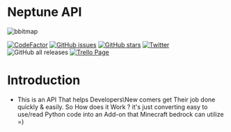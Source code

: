 # Neptune API
![bbitmap](https://user-images.githubusercontent.com/61835816/116114564-ff20fa80-a6a8-11eb-8b30-a48b5eb68522.png)


[![CodeFactor](https://www.codefactor.io/repository/github/retr0cube/neptune_api/badge?s=3f25710169050d483efe0bdb36882f808fb2f5de)](https://www.codefactor.io/repository/github/retr0cube/neptune_api) [![GitHub issues](https://img.shields.io/github/issues/retr0cube/neptune_api)](https://github.com/retr0cube/neptune_api/issues) [![GitHub stars](https://img.shields.io/github/stars/retr0cube/neptune_api)](https://github.com/retr0cube/neptune_api.git/stargazers) [![Twitter](https://img.shields.io/twitter/url?style=social&url=https%3A%2F%2Ftwitter.com%2FPillagerThe%2F)](https://twitter.com/intent/tweet?text=Wow:&url=https%3A%2F%2Fgithub.com%2Fretr0cube%2Fneptune_api.git) ![GitHub all releases](https://img.shields.io/github/downloads/retr0cube/neptune_api/total?style=for-the-badge)  [![Trello Page](https://img.shields.io/trello/b/XlC2RPAw/neptune-plans-board?style=for-the-badge)](https://trello.com/b/XlC2RPAw/neptune-plans-board)

# Introduction
 - This is an API That helps Developers\New comers get Their job done quickly & easily. So How does it Work ? it's just converting easy to use/read Python code into an Add-on that Minecraft bedrock can utilize =)


 


